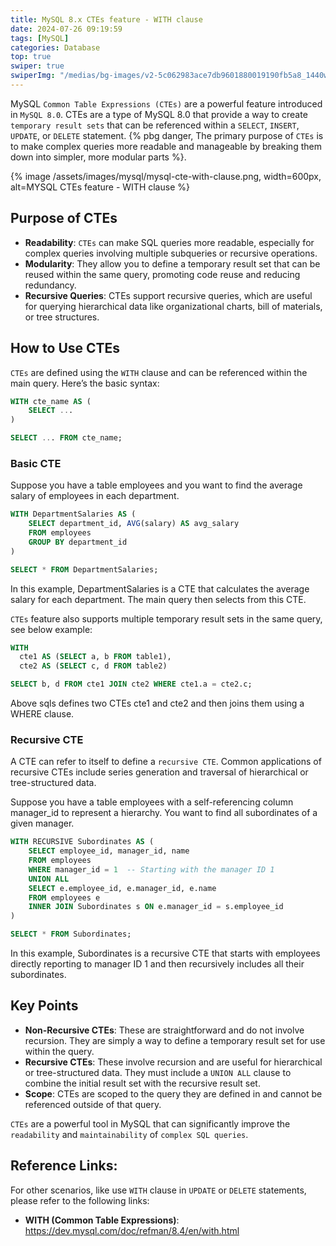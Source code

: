 ```yaml
---
title: MySQL 8.x CTEs feature - WITH clause
date: 2024-07-26 09:19:59
tags: [MySQL]
categories: Database
top: true
swiper: true
swiperImg: "/medias/bg-images/v2-5c062983ace7db9601880019190fb5a8_1440w.webp"
---
```


MySQL `Common Table Expressions (CTEs)` are a powerful feature introduced in `MySQL 8.0`. CTEs are a type of MySQL 8.0 that provide a way to create `temporary result sets` that can be referenced within a `SELECT`, `INSERT`, `UPDATE`, or `DELETE` statement. {% pbg danger, The primary purpose of `CTEs` is to make complex queries more readable and manageable by breaking them down into simpler, more modular parts %}.

{% image /assets/images/mysql/mysql-cte-with-clause.png, width=600px, alt=MYSQL CTEs feature - WITH clause %}

## Purpose of CTEs

- **Readability**: `CTEs` can make SQL queries more readable, especially for complex queries involving multiple subqueries or recursive operations.
- **Modularity**: They allow you to define a temporary result set that can be reused within the same query, promoting code reuse and reducing redundancy.
- **Recursive Queries**: CTEs support recursive queries, which are useful for querying hierarchical data like organizational charts, bill of materials, or tree structures.

## How to Use CTEs
`CTEs` are defined using the `WITH` clause and can be referenced within the main query. Here’s the basic syntax:

``` sql
WITH cte_name AS (
    SELECT ...
)

SELECT ... FROM cte_name;
``` 

### Basic CTE
Suppose you have a table employees and you want to find the average salary of employees in each department.

``` sql
WITH DepartmentSalaries AS (
    SELECT department_id, AVG(salary) AS avg_salary
    FROM employees
    GROUP BY department_id
)

SELECT * FROM DepartmentSalaries;
```

In this example, DepartmentSalaries is a CTE that calculates the average salary for each department. The main query then selects from this CTE.

`CTEs` feature also supports multiple temporary result sets in the same query, see below example:

``` sql
WITH
  cte1 AS (SELECT a, b FROM table1),
  cte2 AS (SELECT c, d FROM table2)

SELECT b, d FROM cte1 JOIN cte2 WHERE cte1.a = cte2.c;
```

Above sqls defines two CTEs cte1 and cte2 and then joins them using a WHERE clause.

### Recursive CTE
A CTE can refer to itself to define a `recursive CTE`. Common applications of recursive CTEs include series generation and traversal of hierarchical or tree-structured data.

Suppose you have a table employees with a self-referencing column manager_id to represent a hierarchy. You want to find all subordinates of a given manager.

``` sql
WITH RECURSIVE Subordinates AS (
    SELECT employee_id, manager_id, name
    FROM employees
    WHERE manager_id = 1  -- Starting with the manager ID 1
    UNION ALL
    SELECT e.employee_id, e.manager_id, e.name
    FROM employees e
    INNER JOIN Subordinates s ON e.manager_id = s.employee_id
)

SELECT * FROM Subordinates;
```

In this example, Subordinates is a recursive CTE that starts with employees directly reporting to manager ID 1 and then recursively includes all their subordinates.

## Key Points
- **Non-Recursive CTEs**: These are straightforward and do not involve recursion. They are simply a way to define a temporary result set for use within the query.
- **Recursive CTEs**: These involve recursion and are useful for hierarchical or tree-structured data. They must include a `UNION ALL` clause to combine the initial result set with the recursive result set.
- **Scope**: CTEs are scoped to the query they are defined in and cannot be referenced outside of that query.

`CTEs` are a powerful tool in MySQL that can significantly improve the `readability` and `maintainability` of `complex SQL queries`.

## Reference Links:
For other scenarios, like use `WITH` clause in `UPDATE` or `DELETE` statements, please refer to the following links:
- **WITH (Common Table Expressions)**: https://dev.mysql.com/doc/refman/8.4/en/with.html